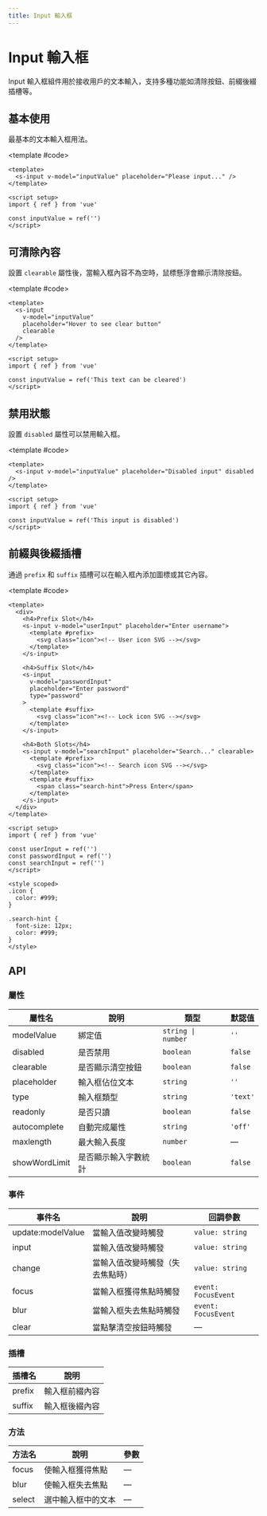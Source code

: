 ```yaml
---
title: Input 輸入框
---
```


# Input 輸入框

Input 輸入框組件用於接收用戶的文本輸入，支持多種功能如清除按鈕、前綴後綴插槽等。

## 基本使用

最基本的文本輸入框用法。

<Demo>
  <BasicDemo />
  
  <template #code>

```vue
<template>
  <s-input v-model="inputValue" placeholder="Please input..." />
</template>

<script setup>
import { ref } from 'vue'

const inputValue = ref('')
</script>
```

  </template>
</Demo>

## 可清除內容

設置 `clearable` 屬性後，當輸入框內容不為空時，鼠標懸浮會顯示清除按鈕。

<Demo>
  <ClearableDemo />
  
  <template #code>

```vue
<template>
  <s-input
    v-model="inputValue"
    placeholder="Hover to see clear button"
    clearable
  />
</template>

<script setup>
import { ref } from 'vue'

const inputValue = ref('This text can be cleared')
</script>
```

  </template>
</Demo>

## 禁用狀態

設置 `disabled` 屬性可以禁用輸入框。

<Demo>
  <DisabledDemo />
  
  <template #code>

```vue
<template>
  <s-input v-model="inputValue" placeholder="Disabled input" disabled />
</template>

<script setup>
import { ref } from 'vue'

const inputValue = ref('This input is disabled')
</script>
```

  </template>
</Demo>

## 前綴與後綴插槽

通過 `prefix` 和 `suffix` 插槽可以在輸入框內添加圖標或其它內容。

<Demo>
  <SlotsDemo />
  
  <template #code>

```vue
<template>
  <div>
    <h4>Prefix Slot</h4>
    <s-input v-model="userInput" placeholder="Enter username">
      <template #prefix>
        <svg class="icon"><!-- User icon SVG --></svg>
      </template>
    </s-input>

    <h4>Suffix Slot</h4>
    <s-input
      v-model="passwordInput"
      placeholder="Enter password"
      type="password"
    >
      <template #suffix>
        <svg class="icon"><!-- Lock icon SVG --></svg>
      </template>
    </s-input>

    <h4>Both Slots</h4>
    <s-input v-model="searchInput" placeholder="Search..." clearable>
      <template #prefix>
        <svg class="icon"><!-- Search icon SVG --></svg>
      </template>
      <template #suffix>
        <span class="search-hint">Press Enter</span>
      </template>
    </s-input>
  </div>
</template>

<script setup>
import { ref } from 'vue'

const userInput = ref('')
const passwordInput = ref('')
const searchInput = ref('')
</script>

<style scoped>
.icon {
  color: #999;
}

.search-hint {
  font-size: 12px;
  color: #999;
}
</style>
```

  </template>
</Demo>

## API

### 屬性

| 屬性名        | 說明                 | 類型               | 默認值   |
| ------------- | -------------------- | ------------------ | -------- |
| modelValue    | 綁定值               | `string \| number` | `''`     |
| disabled      | 是否禁用             | `boolean`          | `false`  |
| clearable     | 是否顯示清空按鈕     | `boolean`          | `false`  |
| placeholder   | 輸入框佔位文本       | `string`           | `''`     |
| type          | 輸入框類型           | `string`           | `'text'` |
| readonly      | 是否只讀             | `boolean`          | `false`  |
| autocomplete  | 自動完成屬性         | `string`           | `'off'`  |
| maxlength     | 最大輸入長度         | `number`           | —        |
| showWordLimit | 是否顯示輸入字數統計 | `boolean`          | `false`  |

### 事件

| 事件名            | 說明                             | 回調參數            |
| ----------------- | -------------------------------- | ------------------- |
| update:modelValue | 當輸入值改變時觸發               | `value: string`     |
| input             | 當輸入值改變時觸發               | `value: string`     |
| change            | 當輸入值改變時觸發（失去焦點時） | `value: string`     |
| focus             | 當輸入框獲得焦點時觸發           | `event: FocusEvent` |
| blur              | 當輸入框失去焦點時觸發           | `event: FocusEvent` |
| clear             | 當點擊清空按鈕時觸發             | —                   |

### 插槽

| 插槽名 | 說明           |
| ------ | -------------- |
| prefix | 輸入框前綴內容 |
| suffix | 輸入框後綴內容 |

### 方法

| 方法名 | 說明               | 參數 |
| ------ | ------------------ | ---- |
| focus  | 使輸入框獲得焦點   | —    |
| blur   | 使輸入框失去焦點   | —    |
| select | 選中輸入框中的文本 | —    |

<script setup>
import { SConfigProvider } from '@/index'
import BasicDemo from '@/components/Input/demos/BasicDemo.vue'
import ClearableDemo from '@/components/Input/demos/ClearableDemo.vue'
import DisabledDemo from '@/components/Input/demos/DisabledDemo.vue'
import SlotsDemo from '@/components/Input/demos/SlotsDemo.vue'
</script>
